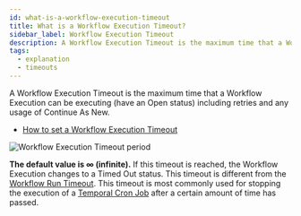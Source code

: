 ```yaml
---
id: what-is-a-workflow-execution-timeout
title: What is a Workflow Execution Timeout?
sidebar_label: Workflow Execution Timeout
description: A Workflow Execution Timeout is the maximum time that a Workflow Execution can be executing (have an Open status) including retries and any usage of Continue As New.
tags:
  - explanation
  - timeouts
---
```


A Workflow Execution Timeout is the maximum time that a Workflow Execution can be executing (have an Open status) including retries and any usage of Continue As New.

- [How to set a Workflow Execution Timeout](/go/how-to-set-a-workflow-execution-timeout-in-go)

![Workflow Execution Timeout period](/diagrams/workflow-execution-timeout.svg)

**The default value is ∞ (infinite).**
If this timeout is reached, the Workflow Execution changes to a Timed Out status.
This timeout is different from the [Workflow Run Timeout](/concepts/what-is-a-workflow-run-timeout).
This timeout is most commonly used for stopping the execution of a [Temporal Cron Job](/concepts/what-is-a-temporal-cron-job) after a certain amount of time has passed.
